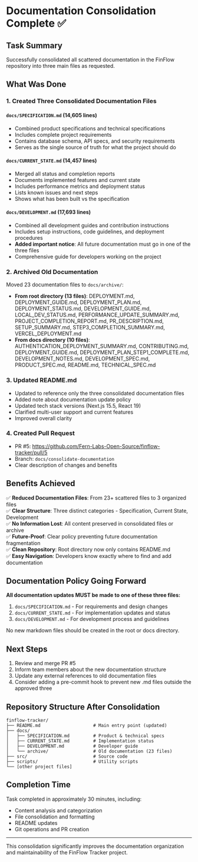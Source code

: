 # Documentation Consolidation Complete ✅

## Task Summary

Successfully consolidated all scattered documentation in the FinFlow repository into three main files as requested.

## What Was Done

### 1. Created Three Consolidated Documentation Files

#### `docs/SPECIFICATION.md` (14,605 lines)
- Combined product specifications and technical specifications
- Includes complete project requirements
- Contains database schema, API specs, and security requirements
- Serves as the single source of truth for what the project should do

#### `docs/CURRENT_STATE.md` (14,457 lines)
- Merged all status and completion reports
- Documents implemented features and current state
- Includes performance metrics and deployment status
- Lists known issues and next steps
- Shows what has been built vs the specification

#### `docs/DEVELOPMENT.md` (17,693 lines)
- Combined all development guides and contribution instructions
- Includes setup instructions, code guidelines, and deployment procedures
- **Added important notice**: All future documentation must go in one of the three files
- Comprehensive guide for developers working on the project

### 2. Archived Old Documentation

Moved 23 documentation files to `docs/archive/`:
- **From root directory (13 files)**: DEPLOYMENT.md, DEPLOYMENT_GUIDE.md, DEPLOYMENT_PLAN.md, DEPLOYMENT_STATUS.md, DEVELOPMENT_GUIDE.md, LOCAL_DEV_STATUS.md, PERFORMANCE_UPDATE_SUMMARY.md, PROJECT_COMPLETION_REPORT.md, PR_DESCRIPTION.md, SETUP_SUMMARY.md, STEP3_COMPLETION_SUMMARY.md, VERCEL_DEPLOYMENT.md
- **From docs directory (10 files)**: AUTHENTICATION_DEPLOYMENT_SUMMARY.md, CONTRIBUTING.md, DEPLOYMENT_GUIDE.md, DEPLOYMENT_PLAN_STEP1_COMPLETE.md, DEVELOPMENT_NOTES.md, DEVELOPMENT_SPEC.md, PRODUCT_SPEC.md, README.md, TECHNICAL_SPEC.md

### 3. Updated README.md

- Updated to reference only the three consolidated documentation files
- Added note about documentation update policy
- Updated tech stack versions (Next.js 15.5, React 19)
- Clarified multi-user support and current features
- Improved overall clarity

### 4. Created Pull Request

- PR #5: https://github.com/Fern-Labs-Open-Source/finflow-tracker/pull/5
- Branch: `docs/consolidate-documentation`
- Clear description of changes and benefits

## Benefits Achieved

✅ **Reduced Documentation Files**: From 23+ scattered files to 3 organized files  
✅ **Clear Structure**: Three distinct categories - Specification, Current State, Development  
✅ **No Information Lost**: All content preserved in consolidated files or archive  
✅ **Future-Proof**: Clear policy preventing future documentation fragmentation  
✅ **Clean Repository**: Root directory now only contains README.md  
✅ **Easy Navigation**: Developers know exactly where to find and add documentation  

## Documentation Policy Going Forward

**All documentation updates MUST be made to one of these three files:**
1. `docs/SPECIFICATION.md` - For requirements and design changes
2. `docs/CURRENT_STATE.md` - For implementation updates and status
3. `docs/DEVELOPMENT.md` - For development process and guidelines

No new markdown files should be created in the root or docs directory.

## Next Steps

1. Review and merge PR #5
2. Inform team members about the new documentation structure
3. Update any external references to old documentation files
4. Consider adding a pre-commit hook to prevent new .md files outside the approved three

## Repository Structure After Consolidation

```
finflow-tracker/
├── README.md                    # Main entry point (updated)
├── docs/
│   ├── SPECIFICATION.md         # Product & technical specs
│   ├── CURRENT_STATE.md         # Implementation status
│   ├── DEVELOPMENT.md           # Developer guide
│   └── archive/                 # Old documentation (23 files)
├── src/                         # Source code
├── scripts/                     # Utility scripts
└── [other project files]
```

## Completion Time

Task completed in approximately 30 minutes, including:
- Content analysis and categorization
- File consolidation and formatting
- README updates
- Git operations and PR creation

---

This consolidation significantly improves the documentation organization and maintainability of the FinFlow Tracker project.

